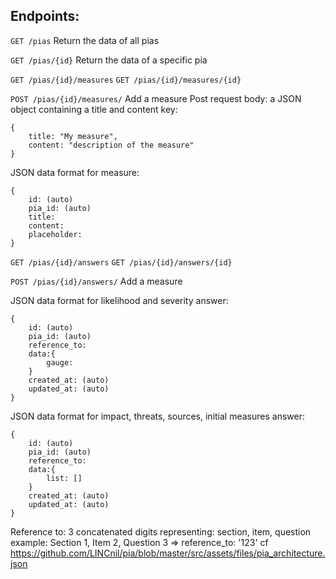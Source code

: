 ## Endpoints:

`GET /pias` Return the data of all pias

`GET /pias/{id}` Return the data of a specific pia

`GET /pias/{id}/measures`
`GET /pias/{id}/measures/{id}`

`POST /pias/{id}/measures/` Add a measure
Post request body: a JSON object containing a title and content key:
```
{
	title: "My measure",
	content: "description of the measure"
}
```

JSON data format for measure:
```
{
	id: (auto)
	pia_id: (auto)
	title:
	content:
	placeholder:
}
```

`GET /pias/{id}/answers`
`GET /pias/{id}/answers/{id}`

`POST /pias/{id}/answers/` Add a measure


JSON data format for likelihood and severity answer:
```
{
	id: (auto)
	pia_id: (auto)
	reference_to:
	data:{
		gauge:
	}
	created_at: (auto)
	updated_at: (auto)
}
```

JSON data format for impact, threats, sources, initial measures answer:
```
{
	id: (auto)
	pia_id: (auto)
	reference_to:
	data:{
		list: []
	}
	created_at: (auto)
	updated_at: (auto)
}
```

Reference to: 3 concatenated digits representing: section, item, question
example: Section 1, Item 2, Question 3 => reference_to: '123'
cf https://github.com/LINCnil/pia/blob/master/src/assets/files/pia_architecture.json